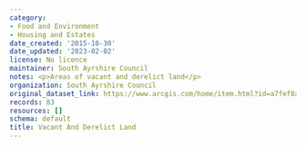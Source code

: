```yaml
---
category:
- Food and Environment
- Housing and Estates
date_created: '2015-10-30'
date_updated: '2023-02-02'
license: No licence
maintainer: South Ayrshire Council
notes: <p>Areas of vacant and derelict land</p>
organization: South Ayrshire Council
original_dataset_link: https://www.arcgis.com/home/item.html?id=a7fef8a46e4c49d497c2718ef40f80bb
records: 83
resources: []
schema: default
title: Vacant And Derelict Land
---
```

